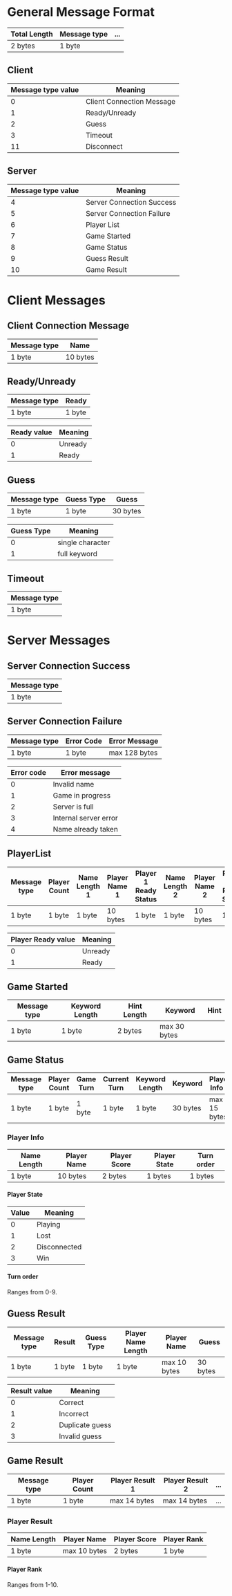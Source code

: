 # General Message Format

| Total Length | Message type | ... |
| ------------ | ------------ | --- |
| 2 bytes      | 1 byte       |     |

## Client

| Message type value | Meaning                   |
| ------------------ | ------------------------- |
| 0                  | Client Connection Message |
| 1                  | Ready/Unready             |
| 2                  | Guess                     |
| 3                  | Timeout                   |
| 11                 | Disconnect                |

## Server

| Message type value | Meaning                   |
| ------------------ | ------------------------- |
| 4                  | Server Connection Success |
| 5                  | Server Connection Failure |
| 6                  | Player List               |
| 7                  | Game Started              |
| 8                  | Game Status               |
| 9                  | Guess Result              |
| 10                 | Game Result               |

# Client Messages

## Client Connection Message

| Message type | Name     |
| ------------ | -------- |
| 1 byte       | 10 bytes |

## Ready/Unready

| Message type | Ready  |
| ------------ | ------ |
| 1 byte       | 1 byte |

| Ready value | Meaning |
| ----------- | ------- |
| 0           | Unready |
| 1           | Ready   |

## Guess

| Message type | Guess Type | Guess    |
| ------------ | ---------- | -------- |
| 1 byte       | 1 byte     | 30 bytes |

| Guess Type | Meaning          |
| ---------- | ---------------- |
| 0          | single character |
| 1          | full keyword     |

## Timeout

| Message type |
| ------------ |
| 1 byte       |

# Server Messages

## Server Connection Success

| Message type |
| ------------ |
| 1 byte       |

## Server Connection Failure

| Message type | Error Code | Error Message |
| ------------ | ---------- | ------------- |
| 1 byte       | 1 byte     | max 128 bytes |

| Error code | Error message         |
| ---------- | --------------------- |
| 0          | Invalid name          |
| 1          | Game in progress      |
| 2          | Server is full        |
| 3          | Internal server error |
| 4          | Name already taken    |

## PlayerList

| Message type | Player Count | Name Length 1 | Player Name 1 | Player 1 Ready Status | Name Length 2 | Player Name 2 | Player 2 Ready Status | ... |
| ------------ | ------------ | ------------- | ------------- | --------------------- | ------------- | ------------- | --------------------- | --- |
| 1 byte       | 1 byte       | 1 byte        | 10 bytes      | 1 byte                | 1 byte        | 10 bytes      | 1 byte                | ... |

| Player Ready value | Meaning |
| ------------------ | ------- |
| 0                  | Unready |
| 1                  | Ready   |

## Game Started

| Message type | Keyword Length | Hint Length | Keyword      | Hint |
| ------------ | -------------- | ----------- | ------------ | ---- |
| 1 byte       | 1 byte         | 2 bytes     | max 30 bytes |      |

## Game Status

| Message type | Player Count | Game Turn | Current Turn | Keyword Length | Keyword  | Player Info 1 | Player Info 2 | ... |
| ------------ | ------------ | --------- | ------------ | -------------- | -------- | ------------- | ------------- | --- |
| 1 byte       | 1 byte       | 1 byte    | 1 byte       | 1 byte         | 30 bytes | max 15 bytes  | max 15 bytes  | ... |

### Player Info

| Name Length | Player Name | Player Score | Player State | Turn order |
| ----------- | ----------- | ------------ | ------------ | ---------- |
| 1 byte      | 10 bytes    | 2 bytes      | 1 bytes      | 1 bytes    |

#### Player State

| Value | Meaning      |
| ----- | ------------ |
| 0     | Playing      |
| 1     | Lost         |
| 2     | Disconnected |
| 3     | Win          |

#### Turn order

Ranges from 0-9.

## Guess Result

| Message type | Result | Guess Type | Player Name Length | Player Name  | Guess    |
| ------------ | ------ | ---------- | ------------------ | ------------ | -------- |
| 1 byte       | 1 byte | 1 byte     | 1 byte             | max 10 bytes | 30 bytes |

| Result value | Meaning         |
| ------------ | --------------- |
| 0            | Correct         |
| 1            | Incorrect       |
| 2            | Duplicate guess |
| 3            | Invalid guess   |

## Game Result

| Message type | Player Count | Player Result 1 | Player Result 2 | ... |
| ------------ | ------------ | --------------- | --------------- | --- |
| 1 byte       | 1 byte       | max 14 bytes    | max 14 bytes    | ... |

### Player Result

| Name Length | Player Name  | Player Score | Player Rank |
| ----------- | ------------ | ------------ | ----------- |
| 1 byte      | max 10 bytes | 2 bytes      | 1 byte      |

#### Player Rank

Ranges from 1-10.
